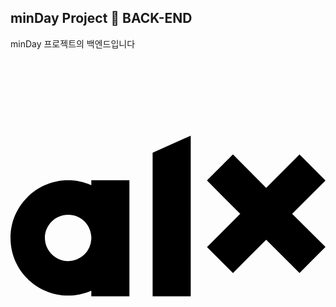 ## minDay Project 📘 BACK-END

minDay 프로젝트의 백엔드입니다

<svg role="img" viewBox="0 0 24 24" xmlns="http://www.w3.org/2000/svg"><title>ALX</title><path d="m13.732 5.879-2.903 1.299V18.12h2.903V5.879Zm3.219 1.436c-.361.36-1.59 1.587-1.977 1.978.839.851 1.684 1.696 2.527 2.543l-2.529 2.529 1.978 1.978c.844-.842 1.686-1.686 2.529-2.529l2.543 2.529c.66-.659 1.319-1.319 1.978-1.98-.848-.841-1.695-1.684-2.543-2.527L24 9.293l-1.978-1.978-2.543 2.543-2.528-2.543ZM6.157 9.271v.382C3.256 8.379.002 10.503 0 13.671c.001 3.169 3.256 5.293 6.157 4.018v.431H9.06V9.271H6.157ZM4.39 11.902c.978 0 1.718.741 1.767 1.674v.19a1.77 1.77 0 0 1-1.767 1.675c-.946 0-1.77-.792-1.77-1.77s.792-1.77 1.77-1.77v.001Z"/></svg>
